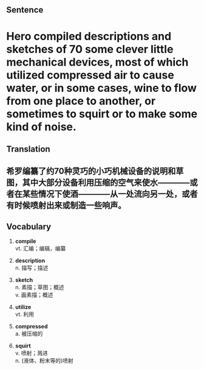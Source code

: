 ## Sentence

<h1>Hero compiled descriptions and sketches of 70 some clever little mechanical devices, most of which utilized compressed air to cause water, or in some cases, wine to flow from one place to another, or sometimes to squirt or to make some kind of noise.</h1>

## Translation

<h2>希罗编纂了约70种灵巧的小巧机械设备的说明和草图，其中大部分设备利用压缩的空气来使水————或者在某些情况下使酒————从一处流向另一处，或者有时候喷射出来或制造一些响声。</h2>

## Vocabulary   

1. **compile**      
vt. 汇编；编辑，编纂       

2. **description**       
n. 描写；描述        

3. **sketch**        
n. 素描；草图；概述       
v. 画素描；概述        

4. **utilize**       
vt. 利用       

5. **compressed**       
a. 被压缩的         

6. **squirt**       
v. 喷射；溅进       
n. (液体、粉末等的)喷射       
